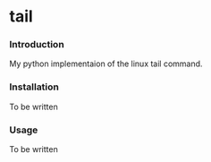 # tail

### Introduction

My python implementaion of the linux tail command.

### Installation

To be written


### Usage

To be written
